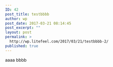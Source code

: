 ```yaml
---
ID: 42
post_title: testbbbb
author: wp
post_date: 2017-03-21 08:14:45
post_excerpt: ""
layout: post
permalink: >
  http://wp.litefeel.com/2017/03/21/testbbbb-2/
published: true
---
```

aaaa
bbbb